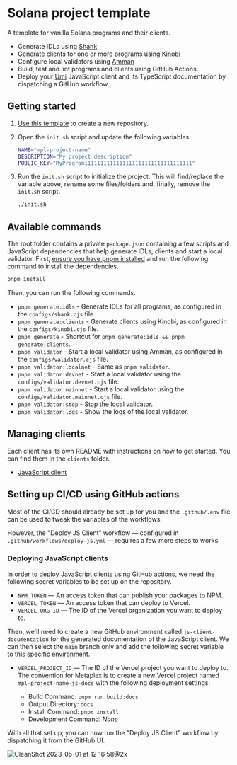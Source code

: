 # Solana project template

A template for vanilla Solana programs and their clients.

- Generate IDLs using [Shank](https://github.com/metaplex-foundation/shank)
- Generate clients for one or more programs using [Kinobi](https://github.com/metaplex-foundation/kinobi)
- Configure local validators using [Amman](https://github.com/metaplex-foundation/amman)
- Build, test and lint programs and clients using GitHub Actions.
- Deploy your [Umi](https://github.com/metaplex-foundation/umi) JavaScript client and its TypeScript documentation by dispatching a GitHub workflow.

## Getting started

1. [Use this template](https://github.com/metaplex-foundation/solana-project-template/generate) to create a new repository.
2. Open the `init.sh` script and update the following variables.
   ```sh
   NAME="mpl-project-name"
   DESCRIPTION="My project description"
   PUBLIC_KEY="MyProgram1111111111111111111111111111111111"
   ```
3. Run the `init.sh` script to initialize the project. This will find/replace the variable above, rename some files/folders and, finally, remove the `init.sh` script.

   ```sh
   ./init.sh
   ```

## Available commands

The root folder contains a private `package.json` containing a few scripts and JavaScript dependencies that help generate IDLs, clients and start a local validator. First, [ensure you have pnpm installed](https://pnpm.io/installation) and run the following command to install the dependencies.

```sh
pnpm install
```

Then, you can run the following commands.

- `pnpm generate:idls` - Generate IDLs for all programs, as configured in the `configs/shank.cjs` file.
- `pnpm generate:clients` - Generate clients using Kinobi, as configured in the `configs/kinobi.cjs` file.
- `pnpm generate` - Shortcut for `pnpm generate:idls && pnpm generate:clients`.
- `pnpm validator` - Start a local validator using Amman, as configured in the `configs/validator.cjs` file.
- `pnpm validator:localnet` - Same as `pnpm validator`.
- `pnpm validator:devnet` - Start a local validator using the `configs/validator.devnet.cjs` file.
- `pnpm validator:mainnet` - Start a local validator using the `configs/validator.mainnet.cjs` file.
- `pnpm validator:stop` - Stop the local validator.
- `pnpm validator:logs` - Show the logs of the local validator.

## Managing clients

Each client has its own README with instructions on how to get started. You can find them in the `clients` folder.

- [JavaScript client](./clients/js/README.md)

## Setting up CI/CD using GitHub actions

Most of the CI/CD should already be set up for you and the `.github/.env` file can be used to tweak the variables of the workflows.

However, the "Deploy JS Client" workflow — configured in `.github/workflows/deploy-js.yml` — requires a few more steps to works.

### Deploying JavaScript clients

In order to deploy JavaScript clients using GitHub actions, we need the following secret variables to be set up on the repository.

- `NPM_TOKEN` — An access token that can publish your packages to NPM.
- `VERCEL_TOKEN` — An access token that can deploy to Vercel.
- `VERCEL_ORG_ID` — The ID of the Vercel organization you want to deploy to.

Then, we'll need to create a new GitHub environment called `js-client-documentation` for the generated documentation of the JavaScript client. We can then select the `main` branch only and add the following secret variable to this specific environment.

- `VERCEL_PROJECT_ID` — The ID of the Vercel project you want to deploy to.
  The convention for Metaplex is to create a new Vercel project named `mpl-project-name-js-docs` with the following deployment settings:

  - Build Command: `pnpm run build:docs`
  - Output Directory: `docs`
  - Install Command: `pnpm install`
  - Development Command: _None_

With all that set up, you can now run the "Deploy JS Client" workflow by dispatching it from the GitHub UI.

![CleanShot 2023-05-01 at 12 16 58@2x](https://user-images.githubusercontent.com/3642397/235444901-6ee95f30-ed84-4eef-b1c4-8b8474ab82a4.png)
